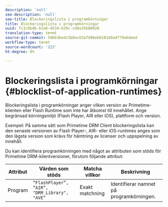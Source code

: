 ```yaml
---
description: 'null'
seo-description: 'null'
seo-title: Blockeringslista i programkörningar
title: Blockeringslista i programkörningar
uuid: fc3c9bd6-b1e6-4534-b29c-cd9a35b80928
translation-type: tm+mt
source-git-commit: 58bb3bedc5b0ac63afd96eb6101d9ad779e6deed
workflow-type: tm+mt
source-wordcount: '123'
ht-degree: 0%

---
```



# Blockeringslista i programkörningar {#blocklist-of-application-runtimes}

Blockeringslista i programkörningar anger vilken version av Primetime-klienten eller Flash Runtime som inte har åtkomst till innehållet. Ange begränsad körningsmiljö (Flash Player, AIR eller iOS), plattform och version.

Exempel: På samma sätt som Primetime DRM Client blockeringslista kan den senaste versionen av Flash Player-, AIR- eller iOS-runtimes anges som den lägsta version som krävs för hämtning av licenser och uppspelning av innehåll.

Du kan identifiera programkörningen med något av attributen som stöds för Primetime DRM-klientversioner, förutom följande attribut:

| **Attribut** | **Värden som stöds** | **Matcha villkor** | **Beskrivning** |
|---|---|---|---|
| Program | `“FlashPlayer”, “AIR”, "DRM_Library", "AVE"` | Exakt matchning | Identifierar namnet på programkörningen. |

